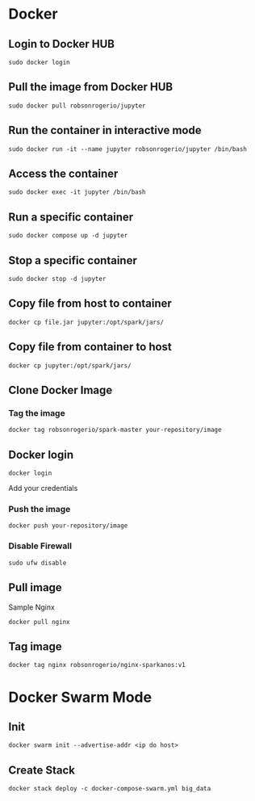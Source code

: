 # Docker

## Login to Docker HUB
```
sudo docker login
```

## Pull the image from Docker HUB
```
sudo docker pull robsonrogerio/jupyter
```

## Run the container in interactive mode
```
sudo docker run -it --name jupyter robsonrogerio/jupyter /bin/bash
```

## Access the container
```
sudo docker exec -it jupyter /bin/bash
```

## Run a specific container
```
sudo docker compose up -d jupyter
```

## Stop a specific container
```
sudo docker stop -d jupyter
```

## Copy file from host to container
```
docker cp file.jar jupyter:/opt/spark/jars/
```

## Copy file from container to host
```
docker cp jupyter:/opt/spark/jars/
```

## Clone Docker Image

### Tag the image
```
docker tag robsonrogerio/spark-master your-repository/image
```

## Docker login
```
docker login
```

Add your credentials

### Push the image
```
docker push your-repository/image
```

### Disable Firewall
```
sudo ufw disable
```

## Pull image
Sample Nginx
```
docker pull nginx
```

## Tag image
```
docker tag nginx robsonrogerio/nginx-sparkanos:v1
```

# Docker Swarm Mode
## Init 
```
docker swarm init --advertise-addr <ip do host>
```

## Create Stack
```
docker stack deploy -c docker-compose-swarm.yml big_data
```

